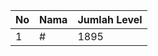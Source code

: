 | No | Nama            | Jumlah Level |
|----|-----------------|--------------|
| 1  | #    |    1895        |
